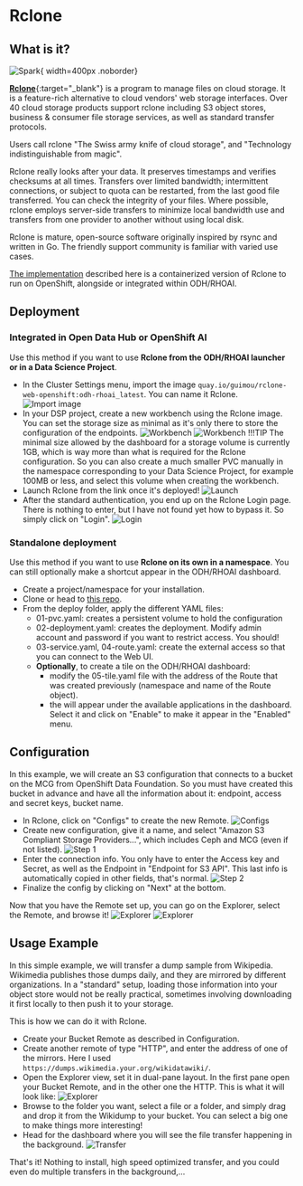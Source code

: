 # Rclone

## What is it?

![Spark](img/rclone-logo.svg){ width=400px .noborder}

[**Rclone**](https://rclone.org/){:target="_blank"} is a program to manage files on cloud storage. It is a feature-rich alternative to cloud vendors' web storage interfaces. Over 40 cloud storage products support rclone including S3 object stores, business & consumer file storage services, as well as standard transfer protocols.

Users call rclone "The Swiss army knife of cloud storage", and "Technology indistinguishable from magic".

Rclone really looks after your data. It preserves timestamps and verifies checksums at all times. Transfers over limited bandwidth; intermittent connections, or subject to quota can be restarted, from the last good file transferred. You can check the integrity of your files. Where possible, rclone employs server-side transfers to minimize local bandwidth use and transfers from one provider to another without using local disk.

Rclone is mature, open-source software originally inspired by rsync and written in Go. The friendly support community is familiar with varied use cases.

[The implementation](https://github.com/guimou/rclone-web-on-openshift) described here is a containerized version of Rclone to run on OpenShift, alongside or integrated within ODH/RHOAI.

## Deployment

### Integrated in Open Data Hub or OpenShift AI

Use this method if you want to use **Rclone from the ODH/RHOAI launcher or in a Data Science Project**.

- In the Cluster Settings menu, import the image `quay.io/guimou/rclone-web-openshift:odh-rhoai_latest`. You can name it Rclone.
![Import image](img/import-rclone-image.png)
- In your DSP project, create a new workbench using the Rclone image. You can set the storage size as minimal as it's only there to store the configuration of the endpoints.
![Workbench](img/workbench-1.png)
![Workbench](img/workbench-2.png)
!!!TIP
    The minimal size allowed by the dashboard for a storage volume is currently 1GB, which is way more than what is required for the Rclone configuration. So you can also create a much smaller PVC manually in the namespace corresponding to your Data Science Project, for example 100MB or less, and select this volume when creating the workbench.
- Launch Rclone from the link once it's deployed!
![Launch](img/launch.png)
- After the standard authentication, you end up on the Rclone Login page. There is nothing to enter, but I have not found yet how to bypass it. So simply click on "Login".
![Login](img/login.png)

### Standalone deployment

Use this method if you want to use **Rclone on its own in a namespace**. You can still optionally make a shortcut appear in the ODH/RHOAI dashboard.

- Create a project/namespace for your installation.
- Clone or head to [this repo](https://github.com/guimou/rclone-web-on-openshift).
- From the deploy folder, apply the different YAML files:
    - 01-pvc.yaml: creates a persistent volume to hold the configuration
    - 02-deployment.yaml: creates the deployment. Modify admin account and password if you want to restrict access. You should!
    - 03-service.yaml, 04-route.yaml: create the external access so that you can connect to the Web UI.
    - **Optionally**, to create a tile on the ODH/RHOAI dashboard:
        - modify the 05-tile.yaml file with the address of the Route that was created previously (namespace and name of the Route object).
        - the will appear under the available applications in the dashboard. Select it and click on "Enable" to make it appear in the "Enabled" menu.

## Configuration

In this example, we will create an S3 configuration that connects to a bucket on the MCG from OpenShift Data Foundation. So you must have created this bucket in advance and have all the information about it: endpoint, access and secret keys, bucket name.

- In Rclone, click on "Configs" to create the new Remote.
![Configs](img/configs.png)
- Create new configuration, give it a name, and select "Amazon S3 Compliant Storage Providers...", which includes Ceph and MCG (even if not listed).
![Step 1](img/config-step-1.png)
- Enter the connection info. You only have to enter the Access key and Secret, as well as the Endpoint in "Endpoint for S3 API". This last info is automatically copied in other fields, that's normal.
![Step 2](img/config-step2.png)
- Finalize the config by clicking on "Next" at the bottom.

Now that you have the Remote set up, you can go on the Explorer, select the Remote, and browse it!
![Explorer](img/explorer.png)
![Explorer](img/explorer-2.png)

## Usage Example

In this simple example, we will transfer a dump sample from Wikipedia. Wikimedia publishes those dumps daily, and they are mirrored by different organizations. In a "standard" setup, loading those information into your object store would not be really practical, sometimes involving downloading it first locally to then push it to your storage.

This is how we can do it with Rclone.

- Create your Bucket Remote as described in Configuration.
- Create another remote of type "HTTP", and enter the address of one of the mirrors. Here I used `https://dumps.wikimedia.your.org/wikidatawiki/`.
- Open the Explorer view, set it in dual-pane layout. In the first pane open your Bucket Remote, and in the other one the HTTP. This is what it will look like:
![Explorer](img/example-2-panes.png)
- Browse to the folder you want, select a file or a folder, and simply drag and drop it from the Wikidump to your bucket. You can select a big one to make things more interesting!
- Head for the dashboard where you will see the file transfer happening in the background.
![Transfer](img/transfer.png)

That's it! Nothing to install, high speed optimized transfer, and you could even do multiple transfers in the background,...
